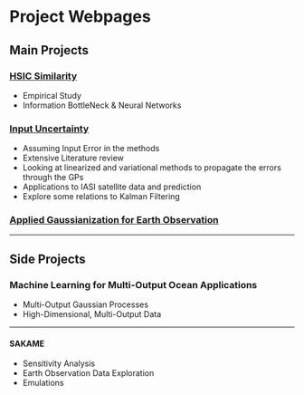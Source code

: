 # Project Webpages

## Main Projects

### [HSIC Similarity](/projects/similarity/README.md)

* Empirical Study
* Information BottleNeck & Neural Networks



### [Input Uncertainty](projects/egps/README.md)

* Assuming Input Error in the methods
* Extensive Literature review
* Looking at linearized and variational methods to propagate the errors through the GPs
* Applications to IASI satellite data and prediction
* Explore some relations to Kalman Filtering

### [Applied Gaussianization for Earth Observation](projects/rbig/README.md)

---

## Side Projects


### Machine Learning for Multi-Output Ocean Applications

* Multi-Output Gaussian Processes
* High-Dimensional, Multi-Output Data

---



#### SAKAME

* Sensitivity Analysis
* Earth Observation Data Exploration
* Emulations
